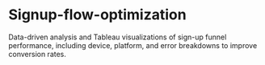 # Signup-flow-optimization
Data-driven analysis and Tableau visualizations of sign-up funnel performance, including device, platform, and error breakdowns to improve conversion rates.
